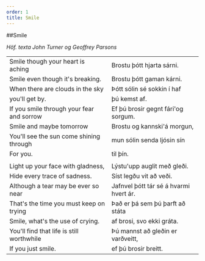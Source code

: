 ```yaml
---
order: 1
title: Smile
---
```


##Smile

*Höf. texta John Turner og Geoffrey Parsons*

|                                              |                                        |
|:---------------------------------------------|:---------------------------------------|
| Smile though your heart is aching            | Brostu þótt hjarta sárni.  
| Smile even though it's breaking.             | Brostu þótt gaman kárni.  
| When there are clouds in the sky             | Þótt sólin sé sokkin í haf
| you'll get by.                               | þú kemst af.  
| If you smile through your fear and sorrow    | Ef þú brosir gegnt fári'og sorgum.  
| Smile and maybe tomorrow                     | Brostu og kannski'á morgun,  
| You'll see the sun come shining through      | mun sólin senda ljósin sín  
| For you.                                     | til þín.  
|                                              |  
| Light up your face with gladness,            | Lýstu'upp auglit með gleði.  
| Hide every trace of sadness.                 | Síst legðu vit að veði.  
| Although a tear may be ever so near          | Jafnvel þótt tár sé á hvarmi hvert ár.  
| That's the time you must keep on trying      | Það er þá sem þú þarft að státa  
| Smile, what's the use of crying.             | af brosi, svo ekki gráta.  
| You'll find that life is still worthwhile    | Þú mannst að gleðin er varðveitt,  
| If you just smile.                           | ef þú brosir breitt.  


